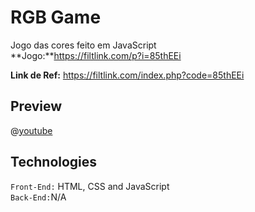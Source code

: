 # RGB Game
Jogo das cores feito em JavaScript <br/>
**Jogo:**https://filtlink.com/p?i=85thEEi

**Link de Ref:** https://filtlink.com/index.php?code=85thEEi

## Preview
@[youtube](https://youtu.be/SyV1zKAJ0rI)

## Technologies
<code>Front-End:</code> HTML, CSS and JavaScript <br/>
<code>Back-End:</code>N/A
